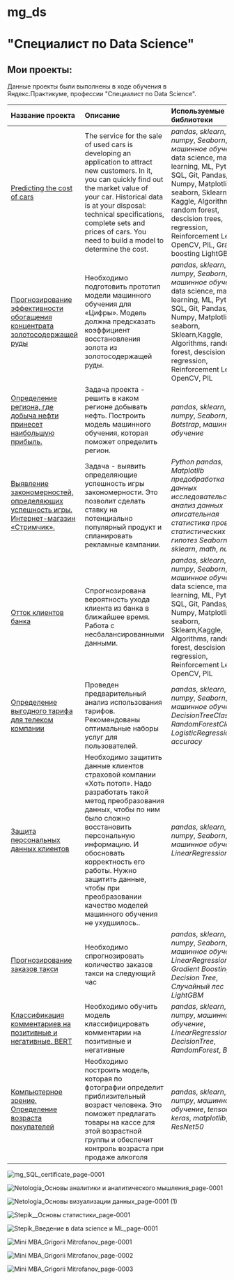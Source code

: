 # mg_ds
# "Специалист по Data Science"

## Мои проекты:

Данные проекты были выполнены в ходе обучения в Яндекс.Практикуме, профессии "Специалист по Data Science".

| Название проекта | Описание | Используемые библиотеки | 
| :---------------------- | :---------------------- | :---------------------- |
| [Predicting the cost of cars](https://github.com/MGrigoriiDS/mg_ds/blob/main/Predicting_the_cost_of_cars/predicting_the_cost_of_cars.ipynb) | The service for the sale of used cars is developing an application to attract new customers. In it, you can quickly find out the market value of your car. Historical data is at your disposal: technical specifications, complete sets and prices of cars. You need to build a model to determine the cost.| *pandas*, *sklearn*, *math*, *numpy*, *Seaborn*, *машинное обучение*, data science, machine learning, ML, Python, SQL, Git, Pandas, Numpy, Matplotlib, seaborn, Sklearn, Kaggle, Algorithms, random forest, descision trees,  regression,  Reinforcement Learning, OpenCV, PIL, Gradient boosting LightGBM |
| [Прогнозирование эффективности обогащения концентрата золотосодержащей руды](https://github.com/MGrigoriiDS/mg_ds/blob/main/Predicting_the_efficiency_of_gold_ore_concentrate_enrichment/mg_gold_prediction_final_GIT.ipynb) | Необходимо подготовить прототип модели машинного обучения для «Цифры». Модель должна предсказать коэффициент восстановления золота из золотосодержащей руды.| *pandas*, *sklearn*, *math*, *numpy*, *Seaborn*, *машинное обучение*, data science, machine learning, ML, Python, SQL, Git, Pandas, Numpy, Matplotlib, seaborn, Sklearn,Kaggle, Algorithms, random forest, descision trees,  regression,  Reinforcement Learning, OpenCV, PIL |
| [Определение региона, где добыча нефти принесет наибольшую прибыль.](https://github.com/MGrigoriiDS/mg_ds/blob/main/ML_choosing_the_location_for_the_well__git/mg_ml_choosing_the_location_for_the_well__git.ipynb) | Задача проекта - решить в каком регионе добывать нефть. Построить модель машинного обучения, которая поможет определить регион.| *pandas*, *sklearn*, *math*, *numpy*, *Seaborn*, *Botstrap*, *машинное обучение* |
| [Выявление закономерностей, определяющих успешность игры. Интернет-магазин «Стримчик».](https://github.com/MGrigoriiDS/mg_ds/blob/main/Interner_shop_GIT/mg_shop_final_GIT.ipynb) | Задача - выявить определяющие успешность игры закономерности. Это позволит сделать ставку на потенциально популярный продукт и спланировать рекламные кампании.| *Python* *pandas*, *Matplotlib* *предобработка данных* *исследовательский анализ данных* *описательная статистика* *проверка статистических гипотез* *Seaborn* *SciPy* *sklearn*, *math*, *numpy* |
| [Отток клиентов банка](https://github.com/MGrigoriiDS/mg_ds/blob/main/Churn_of_bank_customers_GIT/mg_churn_bank_GIT.ipynb) | Спрогнозирована вероятность ухода клиента из банка в ближайшее время. Работа с несбалансированными данными.| *pandas*, *sklearn*, *math*, *numpy*, *Seaborn*, *машинное обучение*, data science, machine learning, ML, Python, SQL, Git, Pandas, Numpy, Matplotlib, seaborn, Sklearn,Kaggle, Algorithms, random forest, descision trees,  regression,  Reinforcement Learning, OpenCV, PIL |
| [Определение выгодного тарифа для телеком компании](https://github.com/MGrigoriiDS/mg_ds/blob/main/Recommendation_favorable_tariff_telecom_companyny_GIT/mg_recommendation_favorable_tariff_telecom_companyny_GIT.ipynb) | Проведен предварительный анализ использования тарифов. Рекомендованы оптимальные наборы услуг для пользователей.| *pandas*, *sklearn*, *math*, *numpy*, *Seaborn*, *машинное обучение*, *DecisionTreeClassifier*, *RandomForestClassifier*, *LogisticRegression*, *accuracy* |
| [Защита персональных данных клиентов](https://github.com/MGrigoriiDS/mg_ds/blob/main/%D0%97%D0%B0%D1%89%D0%B8%D1%82%D0%B0_%D0%BF%D0%B5%D1%80%D1%81%D0%BE%D0%BD%D0%B0%D0%BB%D1%8C%D0%BD%D1%8B%D1%85_%D0%B4%D0%B0%D0%BD%D0%BD%D1%8B%D1%85_%D0%BA%D0%BB%D0%B8%D0%B5%D0%BD%D1%82%D0%BE%D0%B2/mg_protection_of_personal_data_of_clients_GIT.ipynb) | Необходимо защитить данные клиентов страховой компании «Хоть потоп». Надо разработать такой метод преобразования данных, чтобы по ним было сложно восстановить персональную информацию. И обосновать корректность его работы. Нужно защитить данные, чтобы при преобразовании качество моделей машинного обучения не ухудшилось..| *pandas*, *sklearn*, *math*, *numpy*, *Seaborn*, *машинное обучение*, *LinearRegression* |
| [Прогнозирование заказов такси](https://github.com/MGrigoriiDS/mg_ds/blob/main/%D0%9F%D1%80%D0%BE%D0%B3%D0%BD%D0%BE%D0%B7%D0%B8%D1%80%D0%BE%D0%B2%D0%B0%D0%BD%D0%B8%D0%B5%20%D0%B7%D0%B0%D0%BA%D0%B0%D0%B7%D0%BE%D0%B2%20%D1%82%D0%B0%D0%BA%D1%81%D0%B8%20%D0%BD%D0%B0%20%D1%81%D0%BB%D0%B5%D0%B4%D1%83%D1%8E%D1%89%D0%B8%D0%B9%20%D1%87%D0%B0%D1%81/mg_prediction_of_taxi_orders_final_GIT.ipynb) | Необходимо спрогнозировать количество заказов такси на следующий час| *pandas*, *sklearn*, *math*, *numpy*, *Seaborn*, *машинное обучение*, *LinearRegression*, *Gradient Boosting Decision Tree*, *Случайный лес LightGBM* |
| [Классификация комментариев на позитивные и негативные. BERT](https://github.com/MGrigoriiDS/mg_ds/blob/main/%D0%9A%D0%BB%D0%B0%D1%81%D1%81%D0%B8%D1%84%D0%B8%D0%BA%D0%B0%D1%86%D0%B8%D1%8F%20%D0%BA%D0%BE%D0%BC%D0%BC%D0%B5%D0%BD%D1%82%D0%B0%D1%80%D0%B8%D0%B5%D0%B2%20%D0%BD%D0%B0%20%D0%BF%D0%BE%D0%B7%D0%B8%D1%82%D0%B8%D0%B2%D0%BD%D1%8B%D0%B5%20%D0%B8%20%D0%BD%D0%B5%D0%B3%D0%B0%D1%82%D0%B8%D0%B2%D0%BD%D1%8B%D0%B5.%20BERT/mg_bert_final_GIT.ipynb) | Необходимо обучить модель классифицировать комментарии на позитивные и негативные| *pandas*, *sklearn*, *numpy*, *машинное обучение*, *LinearRegression*, *DecisionTree*, *RandomForest*, *BERT*,  |
| [Компьютерное зрение. Определение возраста покупателей](https://github.com/MGrigoriiDS/mg_ds/blob/main/MG_computer_vision_%D0%9E%D0%BF%D1%80%D0%B5%D0%B4%D0%B5%D0%BB%D0%B5%D0%BD%D0%B8%D0%B5_%D0%B2%D0%BE%D0%B7%D1%80%D0%B0%D1%81%D1%82%D0%B0_%D0%BF%D0%BE%D0%BA%D1%83%D0%BF%D0%B0%D1%82%D0%B5%D0%BB%D0%B5%D0%B9_GIT/MG_computer_vision_%D0%9E%D0%BF%D1%80%D0%B5%D0%B4%D0%B5%D0%BB%D0%B5%D0%BD%D0%B8%D0%B5_%D0%B2%D0%BE%D0%B7%D1%80%D0%B0%D1%81%D1%82%D0%B0_%D0%BF%D0%BE%D0%BA%D1%83%D0%BF%D0%B0%D1%82%D0%B5%D0%BB%D0%B5%D0%B9_GIT.ipynb) | Необходимо построить модель, которая по фотографии определит приблизительный возраст человека. Это поможет предлагать товары на кассе для этой возрастной группы и обеспечит контроль возраста при продаже алкоголя| *pandas*, *sklearn*, *numpy*, *машинное обучение*, *tensorflow*, *keras*, *matplotlib*, *ResNet50*  |
![mg_SQL_certificate_page-0001](https://user-images.githubusercontent.com/73417963/147059397-32ee6f83-51fd-40d9-84ba-d505365108d2.jpg)

![Netologia_Основы аналитики и аналитического мышления_page-0001](https://user-images.githubusercontent.com/73417963/147059424-8ae7db48-4905-4a2a-b5b7-61d1dd89be15.jpg)

![Netologia_Основы визуализации данных_page-0001 (1)](https://user-images.githubusercontent.com/73417963/147059196-66bb41e5-fa8b-4358-91b8-03eed3752d7f.jpg)

![Stepik__Основы статистики_page-0001](https://user-images.githubusercontent.com/73417963/147059043-cf32f0f1-7377-4a8d-a9f7-63eacd4cd4cd.jpg)

![Stepik_Введение в data science и ML_page-0001](https://user-images.githubusercontent.com/73417963/147342781-1532cc5d-72e6-40c7-91d5-fa6b096fa9f4.jpg)

![Mini MBA_Grigorii Mitrofanov_page-0001](https://user-images.githubusercontent.com/73417963/151387076-74d8f548-302d-4957-af7f-71b3d6db556f.jpg)

![Mini MBA_Grigorii Mitrofanov_page-0002](https://user-images.githubusercontent.com/73417963/151387095-e98771b3-1469-4c5e-b646-ded65097d731.jpg)

![Mini MBA_Grigorii Mitrofanov_page-0003](https://user-images.githubusercontent.com/73417963/151387132-a146c36c-1341-4aea-b632-6b9cfa2ad3c3.jpg)


